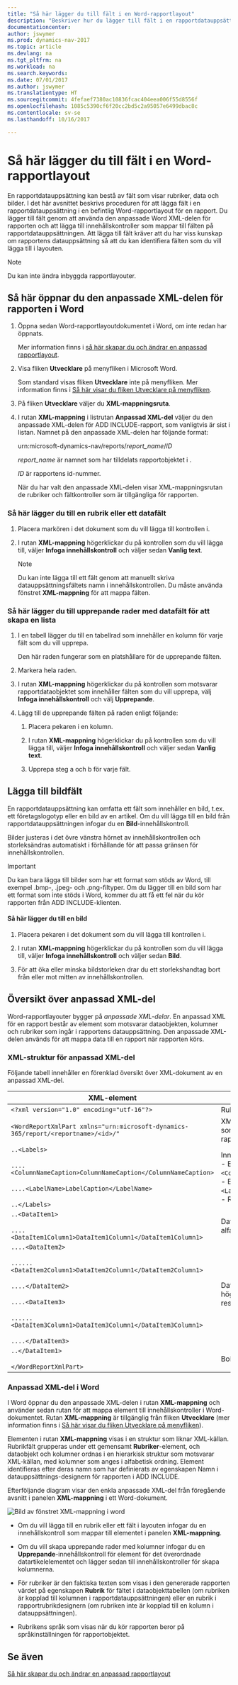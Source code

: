 ```yaml
---
title: "Så här lägger du till fält i en Word-rapportlayout"
description: "Beskriver hur du lägger till fält i en rapportdatauppsättning i en befintlig Word-rapportlayout för en rapport."
documentationcenter: 
author: jswymer
ms.prod: dynamics-nav-2017
ms.topic: article
ms.devlang: na
ms.tgt_pltfrm: na
ms.workload: na
ms.search.keywords: 
ms.date: 07/01/2017
ms.author: jswymer
ms.translationtype: HT
ms.sourcegitcommit: 4fefaef7380ac10836fcac404eea006f55d8556f
ms.openlocfilehash: 1085c5390cf6f20cc2bd5c2a95057e6499dbac8c
ms.contentlocale: sv-se
ms.lasthandoff: 10/16/2017

---
```

# <a name="how-to-add-fields-to-a-word-report-layout"></a>Så här lägger du till fält i en Word-rapportlayout
En rapportdatauppsättning kan bestå av fält som visar rubriker, data och bilder. I det här avsnittet beskrivs proceduren för att lägga fält i en rapportdatauppsättning i en befintlig Word-rapportlayout för en rapport. Du lägger till fält genom att använda den anpassade Word XML-delen för rapporten och att lägga till innehållskontroller som mappar till fälten på rapportdatauppsättningen. Att lägga till fält kräver att du har viss kunskap om rapportens datauppsättning så att du kan identifiera fälten som du vill lägga till i layouten.  
  
> [!NOTE]  
>  Du kan inte ändra inbyggda rapportlayouter<!--Onprem. Built-in layouts can only be modified by using the development environment-->.  

##  <a name="OpenXMLPart"></a>Så här öppnar du den anpassade XML-delen för rapporten i Word  
  
1.  Öppna sedan Word-rapportlayoutdokumentet i Word, om inte redan har öppnats.  
  
     Mer information finns i [så här skapar du och ändrar en anpassad rapportlayout](ui-how-create-custom-report-layout.md).  
  
2.  Visa fliken **Utvecklare** på menyfliken i Microsoft Word.  
  
     Som standard visas fliken **Utvecklare** inte på menyfliken. Mer information finns i [Så här visar du fliken Utvecklare på menyfliken](http://go.microsoft.com/fwlink/?LinkID=389631).  
  
3.  På fliken **Utvecklare** väljer du **XML-mappningsruta**.  
  
4.  I rutan **XML-mappning** i listrutan **Anpassad XML-del** väljer du den anpassade XML-delen för ADD INCLUDE<!--[!INCLUDE[navnow](../../includes/navnow_md.md)]-->-rapport, som vanligtvis är sist i listan. Namnet på den anpassade XML-delen har följande format:  
  
     urn:microsoft-dynamics-nav/reports/*report_name*/*ID*  
  
     *report_name* är namnet som har tilldelats rapportobjektet i <!--OnPrem as specified by the report's [Name Property-duplicate](../FullExperience/nav_dev_long_md.md)]-->.  
  
     *ID* är rapportens id-nummer.  
  
     När du har valt den anpassade XML-delen visar XML-mappningsrutan de rubriker och fältkontroller som är tillgängliga för rapporten.  
  
### <a name="to-add-a-label-or-data-field"></a>Så här lägger du till en rubrik eller ett datafält  
  
1.  Placera markören i det dokument som du vill lägga till kontrollen i.  
  
2.  I rutan **XML-mappning** högerklickar du på kontrollen som du vill lägga till, väljer **Infoga innehållskontroll** och väljer sedan **Vanlig text**.  
  
    > [!NOTE]  
    >  Du kan inte lägga till ett fält genom att manuellt skriva datauppsättningsfältets namn i innehållskontrollen. Du måste använda fönstret **XML-mappning** för att mappa fälten.  
  
### <a name="to-add-repeating-rows-of-data-fields-to-create-a-list"></a>Så här lägger du till upprepande rader med datafält för att skapa en lista  
  
1.  I en tabell lägger du till en tabellrad som innehåller en kolumn för varje fält som du vill upprepa.  
  
     Den här raden fungerar som en platshållare för de upprepande fälten.  
  
2.  Markera hela raden.  
  
3.  I rutan **XML-mappning** högerklickar du på kontrollen som motsvarar rapportdataobjektet som innehåller fälten som du vill upprepa, välj **Infoga innehållskontroll** och välj **Upprepande**.  
  
4.  Lägg till de upprepande fälten på raden enligt följande:  
  
    1.  Placera pekaren i en kolumn.  
  
    2.  I rutan **XML-mappning** högerklickar du på kontrollen som du vill lägga till, väljer **Infoga innehållskontroll** och väljer sedan **Vanlig text**.  
  
    3.  Upprepa steg a och b för varje fält.  
  
## <a name="adding-image-fields"></a>Lägga till bildfält  
 En rapportdatauppsättning kan omfatta ett fält som innehåller en bild, t.ex. ett företagslogotyp eller en bild av en artikel. Om du vill lägga till en bild från rapportdatauppsättningen infogar du en **Bild**-innehållskontroll.  
  
 Bilder justeras i det övre vänstra hörnet av innehållskontrollen och storleksändras automatiskt i förhållande för att passa gränsen för innehållskontrollen.  
  
> [!IMPORTANT]  
>  Du kan bara lägga till bilder som har ett format som stöds av Word, till exempel .bmp-, .jpeg- och .png-filtyper. Om du lägger till en bild som har ett format som inte stöds i Word, kommer du att få ett fel när du kör rapporten från ADD INCLUDE<!--[!INCLUDE[navnow](../../includes/navnow_md.md)]-->-klienten.  
  
#### <a name="to-add-an-image"></a>Så här lägger du till en bild  
  
1.  Placera pekaren i det dokument som du vill lägga till kontrollen i.  
  
2.  I rutan **XML-mappning** högerklickar du på kontrollen som du vill lägga till, väljer **Infoga innehållskontroll** och väljer sedan **Bild**.  
  
3.  För att öka eller minska bildstorleken drar du ett storlekshandtag bort från eller mot mitten av innehållskontrollen.  

## <a name="custom-xml-part-overview"></a>Översikt över anpassad XML-del
Word-rapportlayouter bygger på *anpassade XML-delar*. En anpassad XML för en rapport består av element som motsvarar dataobjekten, kolumner och rubriker som ingår i rapportens datauppsättning. <!--OnPrem The data as defined in the Report Dataset Designer in Microsoft Dynamics NAV Development Environment. -->Den anpassade XML-delen används för att mappa data till en rapport när rapporten körs.

  
### <a name="xml-structure-of-custom-xml-part"></a>XML-struktur för anpassad XML-del  
Följande tabell innehåller en förenklad översikt över XML-dokument av en anpassad XML-del.  
  
|XML-element|Description|  
|------------------|-----------------|  
|`<?xml version="1.0" encoding="utf-16"?>`|Rubrik|  
|`<WordReportXmlPart xmlns="urn:microsoft-dynamics-365/report/<reportname>/<id>/"`|XML-namnområdespecifikation. `<reportname>` är det namn som har tilldelats rapporten. `<id>` är det ID som har tilldelats rapporten.|  
|`..<Labels>`<br /><br /> `....<ColumnNameCaption>ColumnNameCaption</ColumnNameCaption>`<br /><br /> `....<LabelName>LabelCaption</LabelName>`<br /><br /> `..</Labels>`|Innehåller alla rubriker för rapporten.<!--OnPren The element includes labels that are related to columns that have the [IncludeCaption Property](../FullExperience/Name%20Property-duplicate.md).--><br />-  Etikettelement som är relaterade till kolumner har formatet `<ColumnNameCaption>ColumnNameCaption</ColumnNameCaption>`<!--OnPrem where `ColumnName` is determined by the column's Name Property.-->.<br />-  Etikett element ha formatet `<LabelName>LabelName</LableName`<!--OnPrem where LabelName is determined by the label's Name Property.-->.<br />-  Rubriker anges i alfabetisk ordning.|  
|`..<DataItem1>`<br /><br /> `....<DataItem1Column1>DataItem1Column1</DataItem1Column1>`|Dataobjekt och kolumner på högsta nivå. Kolumner anges i alfabetisk ordning.<!--OnPrem <br /><br /> The element names and values are determined by the [Name Property-duplicate](../FullExperience/Name%20Property-duplicate.md) of the data item or column.-->|  
|`....<DataItem2>`<br /><br /> `......<DataItem2Column1>DataItem2Column1</DataItem2Column1>`<br /><br /> `....</DataItem2>`<br /><br /> `....<DataItem3>`<br /><br /> `......<DataItem3Column1>DataItem3Column1</DataItem3Column1>`<br /><br /> `....</DataItem3>`|Dataobjekt och kolumner som är inbäddade i dataobjektet på högsta nivå. Kolumner anges i alfabetisk ordning under respektive dataobjekt.|  
|`..</DataItem1>`<br /><br /> `</WordReportXmlPart>`|Bokslutselement.|  
  
### <a name="custom-xml-part-in-word"></a>Anpassad XML-del i Word  
 I Word öppnar du den anpassade XML-delen i rutan **XML-mappning** och använder sedan rutan för att mappa element till innehållskontroller i Word-dokumentet. Rutan **XML-mappning** är tillgänglig från fliken **Utvecklare** (mer information finns i [Så här visar du fliken Utvecklare på menyfliken](http://go.microsoft.com/fwlink/?LinkID=389631)).  
  
 Elementen i rutan **XML-mappning** visas i en struktur som liknar XML-källan. Rubrikfält grupperas under ett gemensamt **Rubriker**-element, och dataobjekt och kolumner ordnas i en hierarkisk struktur som motsvarar XML-källan, med kolumner som anges i alfabetisk ordning. Element identifieras efter deras namn som har definierats av egenskapen Namn i datauppsättnings-designern för rapporten i ADD INCLUDE<!--[!INCLUDE[nav_dev_short](../../includes/nav_dev_short_md.md)]-->.  
  
 Efterföljande diagram visar den enkla anpassade XML-del från föregående avsnitt i panelen **XML-mappning** i ett Word-dokument.  
  
 ![Bild av fönstret XML-mappning i word](media/nav_reportlayout_xmlmappingpane.png "NAV_ReportLayout_XMLMappingPane")  
  
-   Om du vill lägga till en rubrik eller ett fält i layouten infogar du en innehållskontroll som mappar till elementet i panelen **XML-mappning**.  
  
-   Om du vill skapa upprepande rader med kolumner infogar du en **Upprepande**-innehållskontroll för element för det överordnade datartikelelementet och lägger sedan till innehållskontroller för skapa kolumnerna.  
  
-   För rubriker är den faktiska texten som visas i den genererade rapporten värdet på egenskapen **Rubrik** för fältet i dataobjekttabellen (om rubriken är kopplad till kolumnen i rapportdatauppsättningen) eller en rubrik i rapportrubrikdesignern (om rubriken inte är kopplad till en kolumn i datauppsättningen).  
  
-   Rubrikens språk som visas när du kör rapporten beror på språkinställningen för rapportobjektet. <!--OnPrem For more information, see [Multiple Document Languages](../FullExperience/Viewing%20the%20Application%20in%20Different%20Languages.md).-->  
  
## <a name="see-also"></a>Se även  
 [Så här skapar du och ändrar en anpassad rapportlayout](ui-how-create-custom-report-layout.md)   
